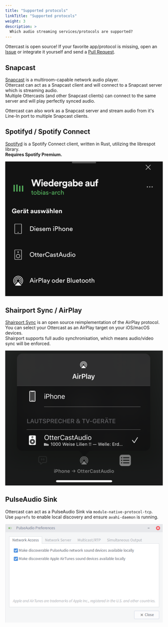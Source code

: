 ```yaml
---
title: "Supported protocols"
linkTitle: "Supported protocols"
weight: 3
description: >
  Which audio streaming services/protocols are supported?
---
```


Ottercast is open source! If your favorite app/protocol is missing, open an [Issue](https://github.com/Ottercast/buildroot-ottercast-audio/issues) or integrate it yourself and send a [Pull Request](https://github.com/Ottercast/buildroot-ottercast-audio/pulls).

## Snapcast
[Snapcast](https://github.com/badaix/snapcast) is a multiroom-capable network audio player.  
Ottercast can act as a Snapcast client and will connect to a Snapcast server which is streaming audio.  
Multiple Ottercasts (and other Snapcast clients) can connect to the same server and will play perfectly synced audio. 

Ottercast can also work as a Snapcast server and stream audio from it's Line-In port to multiple Snapcast clients.

## Spotifyd / Spotify Connect

<div class="row">
<div class="col-md-7">

[Spotifyd](https://github.com/Spotifyd/spotifyd) is a Spotify Connect client, written in Rust, utilizing the librespot library.  
**Requires Spotify Premium.**

</div>
<div class="col-md-4">
<img src="/assets/images/spotify.png" alt="Screenshot of Spotifyd" class="img-responsive">
</div>

</div>

## Shairport Sync / AirPlay


<div class="row">
<div class="col-md-7">

[Shairport Sync](https://github.com/mikebrady/shairport-sync) is an open source reimplementation of the AirPlay protocol.  
You can select your Ottercast as an AirPlay target on your iOS/macOS devices.  
Shairport supports full audio synchronisation, which means audio/video sync will be enforced.

</div>
<div class="col-md-4">
<img src="/assets/images/airplay.png" alt="Screenshot of Airplay" class="img-responsive">
</div>

</div>

## PulseAudio Sink

<div class="row">
<div class="col-md-6">

Ottercast can act as a PulseAudio Sink via `module-native-protocol-tcp`.  
Use `paprefs` to enable local discovery and ensure `avahi-daemon` is running.  

</div>
<div class="col-md-5">
<img src="/assets/images/paprefs.png" alt="Screenshot of paprefs" class="img-responsive">
</div>


